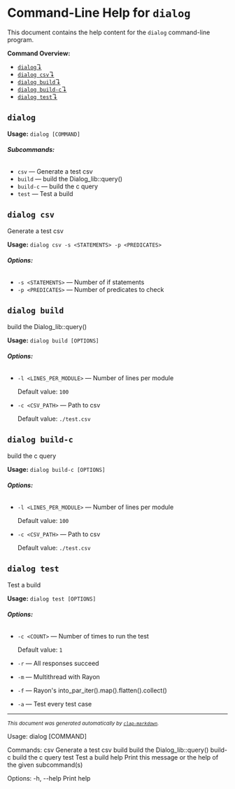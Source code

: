 # Command-Line Help for `dialog`

This document contains the help content for the `dialog` command-line program.

**Command Overview:**

* [`dialog`↴](#dialog)
* [`dialog csv`↴](#dialog-csv)
* [`dialog build`↴](#dialog-build)
* [`dialog build-c`↴](#dialog-build-c)
* [`dialog test`↴](#dialog-test)

## `dialog`

**Usage:** `dialog [COMMAND]`

###### **Subcommands:**

* `csv` — Generate a test csv
* `build` — build the Dialog_lib::query()
* `build-c` — build the c query
* `test` — Test a build



## `dialog csv`

Generate a test csv

**Usage:** `dialog csv -s <STATEMENTS> -p <PREDICATES>`

###### **Options:**

* `-s <STATEMENTS>` — Number of if statements
* `-p <PREDICATES>` — Number of predicates to check



## `dialog build`

build the Dialog_lib::query()

**Usage:** `dialog build [OPTIONS]`

###### **Options:**

* `-l <LINES_PER_MODULE>` — Number of lines per module

  Default value: `100`
* `-c <CSV_PATH>` — Path to csv

  Default value: `./test.csv`



## `dialog build-c`

build the c query

**Usage:** `dialog build-c [OPTIONS]`

###### **Options:**

* `-l <LINES_PER_MODULE>` — Number of lines per module

  Default value: `100`
* `-c <CSV_PATH>` — Path to csv

  Default value: `./test.csv`



## `dialog test`

Test a build

**Usage:** `dialog test [OPTIONS]`

###### **Options:**

* `-c <COUNT>` — Number of times to run the test

  Default value: `1`
* `-r` — All responses succeed
* `-m` — Multithread with Rayon
* `-f` — Rayon's into_par_iter().map().flatten().collect()
* `-a` — Test every test case



<hr/>

<small><i>
    This document was generated automatically by
    <a href="https://crates.io/crates/clap-markdown"><code>clap-markdown</code></a>.
</i></small>

Usage: dialog [COMMAND]

Commands:
  csv      Generate a test csv
  build    build the Dialog_lib::query()
  build-c  build the c query
  test     Test a build
  help     Print this message or the help of the given subcommand(s)

Options:
  -h, --help  Print help
